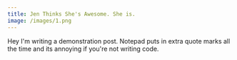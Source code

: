 ```yaml
---
title: Jen Thinks She's Awesome. She is.
image: /images/1.png
---
```


Hey I'm writing a demonstration post. Notepad puts in extra quote marks all the time and its annoying if you're not writing code.